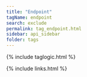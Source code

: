 ```yaml
---
title: "Endpoint"
tagName: endpoint
search: exclude
permalink: tag_endpoint.html
sidebar: api_sidebar
folder: tags
---
```

{% include taglogic.html %}

{% include links.html %}
